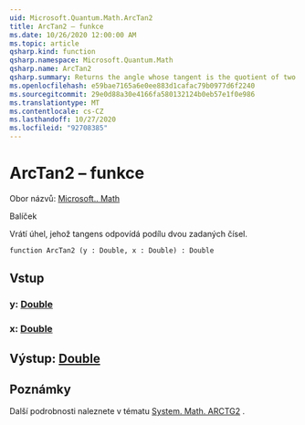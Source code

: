 ```yaml
---
uid: Microsoft.Quantum.Math.ArcTan2
title: ArcTan2 – funkce
ms.date: 10/26/2020 12:00:00 AM
ms.topic: article
qsharp.kind: function
qsharp.namespace: Microsoft.Quantum.Math
qsharp.name: ArcTan2
qsharp.summary: Returns the angle whose tangent is the quotient of two specified numbers.
ms.openlocfilehash: e59bae7165a6e0ee883d1cafac79b0977d6f2240
ms.sourcegitcommit: 29e0d88a30e4166fa580132124b0eb57e1f0e986
ms.translationtype: MT
ms.contentlocale: cs-CZ
ms.lasthandoff: 10/27/2020
ms.locfileid: "92708385"
---
```

# <a name="arctan2-function"></a>ArcTan2 – funkce

Obor názvů: [Microsoft.. Math](xref:Microsoft.Quantum.Math)

Balíček [](https://nuget.org/packages/)


Vrátí úhel, jehož tangens odpovídá podílu dvou zadaných čísel.

```qsharp
function ArcTan2 (y : Double, x : Double) : Double
```


## <a name="input"></a>Vstup

### <a name="y--double"></a>y: [Double](xref:microsoft.quantum.lang-ref.double)




### <a name="x--double"></a>x: [Double](xref:microsoft.quantum.lang-ref.double)





## <a name="output--double"></a>Výstup: [Double](xref:microsoft.quantum.lang-ref.double)



## <a name="remarks"></a>Poznámky

Další podrobnosti naleznete v tématu [System. Math. ARCTG2](https://docs.microsoft.com/dotnet/api/system.math.atan2) .